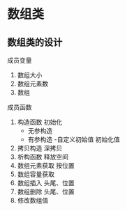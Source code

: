 # 数组类


## 数组类的设计
成员变量
1. 数组大小
2. 数组元素数
3. 数组

成员函数
1. 构造函数 初始化
    - 无参构造
    - 有参构造 -自定义初始值  初始化值
2. 拷贝构造 深拷贝
3. 析构函数 释放空间
2. 数组元素获取  按位置
3. 数组容量获取
4. 数组插入  头尾、位置
5. 数组删除  头尾、位置
6. 修改数组值
